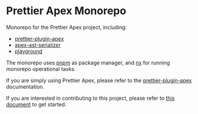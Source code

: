 # Prettier Apex Monorepo

Monorepo for the Prettier Apex project, including:

- [prettier-plugin-apex](./packages/prettier-plugin-apex/README.md)
- [apex-ast-serializer](./packages/apex-ast-serializer/README.md)
- [playground](./packages/playground/README.md)

The monorepo uses [pnpm](https://pnpm.io/) as package manager, and
[nx](https://nx.dev/) for running monorepo operational tasks.

If you are simply using Prettier Apex, please refer to the
[prettier-plugin-apex](./packages/prettier-plugin-apex/README.md) documentation.

If you are interested in contributing to this project, please refer to
[this document](./CONTRIBUTING.md) to get started.
